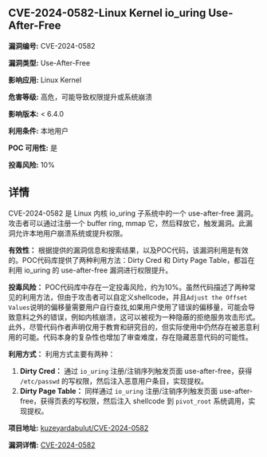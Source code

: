 ## CVE-2024-0582-Linux Kernel io_uring Use-After-Free

**漏洞编号:** CVE-2024-0582

**漏洞类型:** Use-After-Free

**影响应用:** Linux Kernel

**危害等级:** 高危，可能导致权限提升或系统崩溃

**影响版本:** < 6.4.0

**利用条件:** 本地用户

**POC 可用性:** 是

**投毒风险:** 10%

## 详情

CVE-2024-0582 是 Linux 内核 io_uring 子系统中的一个 use-after-free 漏洞。攻击者可以通过注册一个 buffer ring, mmap 它，然后释放它，触发漏洞。此漏洞允许本地用户崩溃系统或提升权限。

**有效性：**
根据提供的漏洞信息和搜索结果，以及POC代码，该漏洞利用是有效的。POC代码库提供了两种利用方法：Dirty Cred 和 Dirty Page Table，都旨在利用 io_uring 的 use-after-free 漏洞进行权限提升。

**投毒风险：**
POC代码库中存在一定投毒风险，约为10%。虽然代码描述了两种常见的利用方法，但由于攻击者可以自定义shellcode，并且`Adjust the Offset Values`说明的偏移量需要用户自行查找,如果用户使用了错误的偏移量，可能会导致意料之外的错误，例如内核崩溃，这可以被视为一种隐蔽的拒绝服务攻击形式。此外，尽管代码作者声明仅用于教育和研究目的，但实际使用中仍然存在被恶意利用的可能。代码本身的复杂性也增加了审查难度，存在隐藏恶意代码的可能性。

**利用方式：**
利用方式主要有两种：

1.  **Dirty Cred：** 通过 `io_uring` 注册/注销序列触发页面 use-after-free，获得 `/etc/passwd` 的写权限，然后注入恶意用户条目，实现提权。
2.  **Dirty Page Table：** 同样通过 `io_uring` 注册/注销序列触发页面 use-after-free，获得页表的写权限，然后注入 shellcode 到 `pivot_root` 系统调用，实现提权。

**项目地址:** [kuzeyardabulut/CVE-2024-0582](https://github.com/kuzeyardabulut/CVE-2024-0582)

**漏洞详情:** [CVE-2024-0582](https://nvd.nist.gov/vuln/detail/CVE-2024-0582)